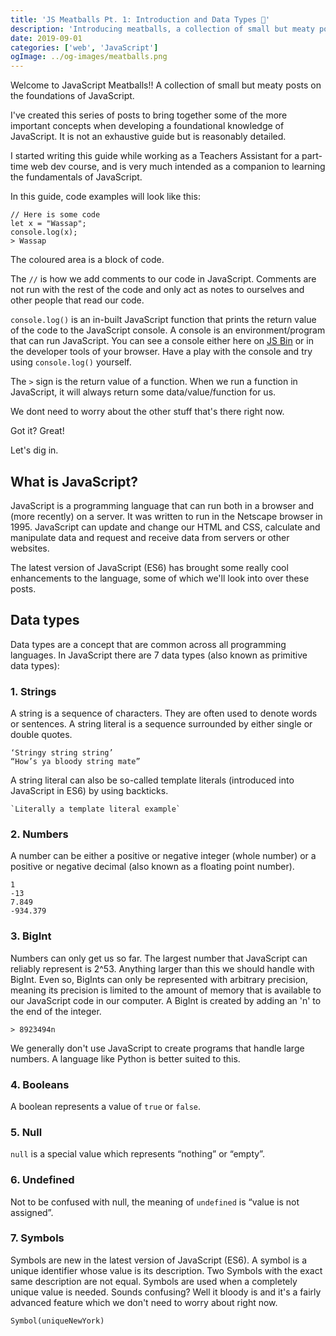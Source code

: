 ```yaml
---
title: 'JS Meatballs Pt. 1: Introduction and Data Types 🍝'
description: 'Introducing meatballs, a collection of small but meaty posts on the foundations of JavaScript. Also, we look at the 7 hottest primitive data types for JavaScript in 2020.'
date: 2019-09-01
categories: ['web', 'JavaScript']
ogImage: ../og-images/meatballs.png
---
```


Welcome to JavaScript Meatballs!! A collection of small but meaty posts on the foundations of JavaScript.

I've created this series of posts to bring together some of the more important concepts when developing a foundational knowledge of JavaScript. It is not an exhaustive guide but is reasonably detailed. 

I started writing this guide while working as a Teachers Assistant for a part-time web dev course, and is very much intended as a companion to learning the fundamentals of JavaScript.

In this guide, code examples will look like this:

    // Here is some code
    let x = "Wassap";
    console.log(x);
    > Wassap

The coloured area is a block of code.

The `//` is how we add comments to our code in JavaScript. Comments are not run with the rest of the code and only act as notes to ourselves and other people that read our code. 

`console.log()` is an in-built JavaScript function that prints the return value of the code to the JavaScript console. A console is an environment/program that can run JavaScript. You can see a console either here on [JS Bin](https://jsbin.com/?js,console) or in the developer tools of your browser. Have a play with the console and try using `console.log()` yourself. 

The `>` sign is the return value of a function. When we run a function in JavaScript, it will always return some data/value/function for us.

We dont need to worry about the other stuff that's there right now.

Got it? Great!

Let's dig in.

## What is JavaScript?
JavaScript is a programming language that can run both in a browser and (more recently) on a server. It was written to run in the Netscape browser in 1995. JavaScript can update and change our HTML and CSS, calculate and manipulate data and request and receive data from servers or other websites. 

The latest version of JavaScript (ES6) has brought some really cool enhancements to the language, some of which we'll look into over these posts.

## Data types
Data types are a concept that are common across all programming languages. In JavaScript there are 7 data types (also known as primitive data types):

### 1. Strings

A string is a sequence of characters. They are often used to denote words or sentences. A string literal is a sequence surrounded by either single or double quotes.

    ‘Stringy string string’ 
    “How’s ya bloody string mate”

A string literal can also be so-called template literals (introduced into JavaScript in ES6) by using backticks.

    `Literally a template literal example`

### 2. Numbers

A number can be either a positive or negative integer (whole number) or a positive or negative decimal (also known as a floating point number).

    1
    -13
    7.849
    -934.379

### 3. BigInt
Numbers can only get us so far. The largest number that JavaScript can reliably represent is 2^53. Anything larger than this we should handle with BigInt. Even so, BigInts can only be represented with arbitrary precision, meaning its precision is limited to the amount of memory that is available to our JavaScript code in our computer. 
A BigInt is created by adding an 'n' to the end of the integer.

    > 8923494n

We generally don't use JavaScript to create programs that handle large numbers. A language like Python is better suited to this. 

### 4. Booleans
A boolean represents a value of `true` or `false`.

### 5. Null
`null` is a special value which represents “nothing” or “empty”.

### 6. Undefined
Not to be confused with null, the meaning of `undefined` is “value is not assigned”.

### 7. Symbols
Symbols are new in the latest version of JavaScript (ES6). A symbol is a unique identifier whose value is its description. Two Symbols with the exact same description are not equal. Symbols are used when a completely unique value is needed. 
Sounds confusing? Well it bloody is and it's a fairly advanced feature which we don't need to worry about right now.

    Symbol(uniqueNewYork)


